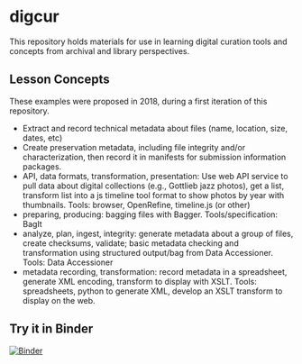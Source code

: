 # digcur

This repository holds materials for use in learning digital curation tools and concepts from archival and library perspectives.

## Lesson Concepts

These examples were proposed in 2018, during a first iteration of this repository.
* Extract and record technical metadata about files (name, location, size, dates, etc) 
* Create preservation metadata, including file integrity and/or characterization, then record it in manifests for submission information packages.  
* API, data formats, transformation, presentation: Use web API service to pull data about digital collections (e.g., Gottlieb jazz photos), get a list, transform list into a js timeline tool format to show photos by year with thumbnails. Tools: browser, OpenRefine, timeline.js (or other)
* preparing, producing: bagging files with Bagger. Tools/specification: BagIt
* analyze, plan, ingest, integrity: generate metadata about a group of files, create checksums, validate; basic metadata checking and transformation using structured output/bag from Data Accessioner. Tools: Data Accessioner
* metadata recording, transformation: record metadata in a spreadsheet, generate XML encoding, transform to display with XSLT. Tools: spreadsheets, python to generate XML, develop an XSLT transform to display on the web.

## Try it in Binder

[![Binder](https://mybinder.org/badge_logo.svg)](https://mybinder.org/v2/gh/morskyjezek/digcur/master)
